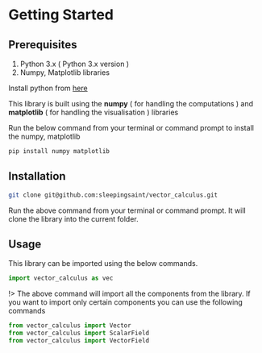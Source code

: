 # Getting Started

## Prerequisites

1. Python 3.x ( Python 3.x version )
2. Numpy, Matplotlib libraries

Install python from [here](https://www.python.org/)

This library is built using the __numpy__ ( for handling the computations ) and __matplotlib__ ( for handling the visualisation ) libraries 

Run the below command from your terminal or command prompt to install the numpy, matplotlib

```bash
pip install numpy matplotlib
```
## Installation

```bash
git clone git@github.com:sleepingsaint/vector_calculus.git

```

Run the above command from your terminal or command prompt. It will clone the library into the current folder.

## Usage

This library can be imported using the below commands.

```python
import vector_calculus as vec
```

!> The above command will import all the components from the library. If you want to import only certain components you can use the following commands

```python
from vector_calculus import Vector
from vector_calculus import ScalarField
from vector_calculus import VectorField
```
